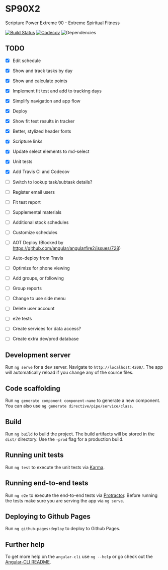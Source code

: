 # SP90X2

Scripture Power Extreme 90 - Extreme Spiritual Fitness

[![Build Status](https://travis-ci.org/bradyisom/sp90x2.svg?branch=master)](https://travis-ci.org/bradyisom/sp90x2)
[![Codecov](https://img.shields.io/codecov/c/github/bradyisom/sp90x2.svg)](https://codecov.io/gh/bradyisom/sp90x2)
![Dependencies](https://david-dm.org/bradyisom/sp90x2.svg)

## TODO

- [x] Edit schedule
- [x] Show and track tasks by day
- [x] Show and calculate points
- [x] Implement fit test and add to tracking days
- [x] Simplify navigation and app flow
- [x] Deploy
- [x] Show fit test results in tracker
- [x] Better, stylized header fonts
- [x] Scripture links
- [x] Update select elements to md-select
- [x] Unit tests
- [x] Add Travis CI and Codecov
- [ ] Switch to lookup task/subtask details?
- [ ] Register email users
- [ ] Fit test report
- [ ] Supplemental materials
- [ ] Additional stock schedules
- [ ] Customize schedules
- [ ] AOT Deploy (Blocked by https://github.com/angular/angularfire2/issues/728)
- [ ] Auto-deploy from Travis
- [ ] Optimize for phone viewing
- [ ] Add groups, or following
- [ ] Group reports
- [ ] Change to use side menu
- [ ] Delete user account
- [ ] e2e tests
- [ ] Create services for data access?
- [ ] Create extra dev/prod database


## Development server
Run `ng serve` for a dev server. Navigate to `http://localhost:4200/`. The app will automatically reload if you change any of the source files.

## Code scaffolding

Run `ng generate component component-name` to generate a new component. You can also use `ng generate directive/pipe/service/class`.

## Build

Run `ng build` to build the project. The build artifacts will be stored in the `dist/` directory. Use the `-prod` flag for a production build.

## Running unit tests

Run `ng test` to execute the unit tests via [Karma](https://karma-runner.github.io).

## Running end-to-end tests

Run `ng e2e` to execute the end-to-end tests via [Protractor](http://www.protractortest.org/). 
Before running the tests make sure you are serving the app via `ng serve`.

## Deploying to Github Pages

Run `ng github-pages:deploy` to deploy to Github Pages.

## Further help

To get more help on the `angular-cli` use `ng --help` or go check out the [Angular-CLI README](https://github.com/angular/angular-cli/blob/master/README.md).
